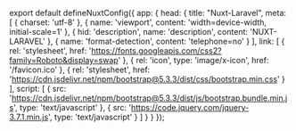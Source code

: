export default defineNuxtConfig({
  app: {
    head: {
      title: "Nuxt-Laravel",
      meta: [
        { charset: 'utf-8' },
        { name: 'viewport', content: 'width=device-width, initial-scale=1' },
        { hid: 'description', name: 'description', content: 'NUXT-LARAVEL' },
        { name: 'format-detection', content: 'telephone=no' }
      ],
      link: [
        {
          rel: 'stylesheet',
          href: 'https://fonts.googleapis.com/css2?family=Roboto&display=swap'
        },
        {
          rel: 'icon',
          type: 'image/x-icon',
          href: '/favicon.ico'
        },
        {
          rel: 'stylesheet',
          href: 'https://cdn.jsdelivr.net/npm/bootstrap@5.3.3/dist/css/bootstrap.min.css'
        }
      ],
      script: [
        {
          src: 'https://cdn.jsdelivr.net/npm/bootstrap@5.3.3/dist/js/bootstrap.bundle.min.js',
          type: 'text/javascript'
        },
        {
          src: 'https://code.jquery.com/jquery-3.7.1.min.js',
          type: 'text/javascript'
        }
      ]
    }
  }
});

